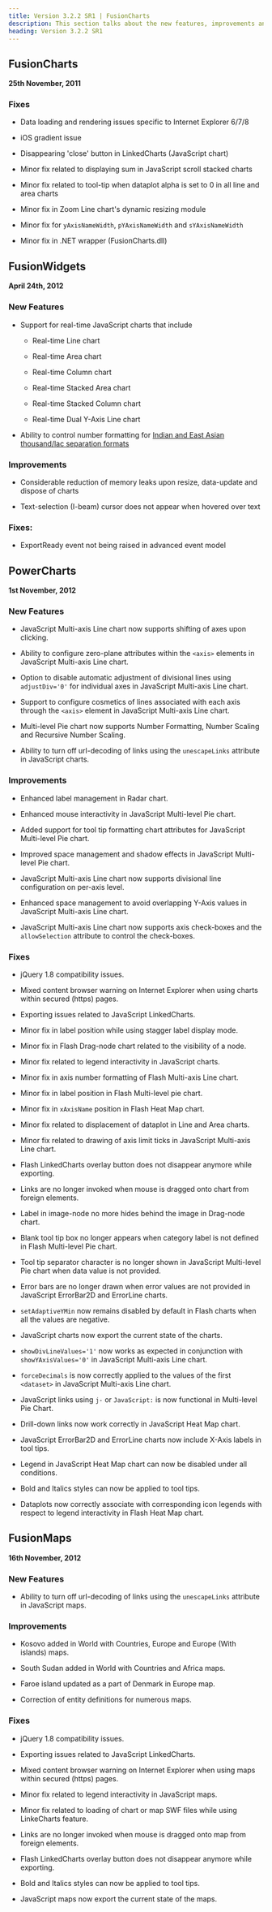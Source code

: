 ```yaml
---
title: Version 3.2.2 SR1 | FusionCharts
description: This section talks about the new features, improvements and fixes for v3.2.2 SR1.
heading: Version 3.2.2 SR1
---
```


## FusionCharts
**25th November, 2011**

### Fixes

* Data loading and rendering issues specific to Internet Explorer 6/7/8

* iOS gradient issue

* Disappearing 'close' button in LinkedCharts (JavaScript chart)

* Minor fix related to displaying sum in JavaScript scroll stacked charts

* Minor fix related to tool-tip when dataplot alpha is set to 0 in all line and area charts

* Minor fix in Zoom Line chart's dynamic resizing module

* Minor fix for `yAxisNameWidth`, `pYAxisNameWidth` and `sYAxisNameWidth`

* Minor fix in .NET wrapper (FusionCharts.dll)

## FusionWidgets
**April 24th, 2012**

### New Features

* Support for real-time JavaScript charts that include

    * Real-time Line chart

    * Real-time Area chart

    * Real-time Column chart

    * Real-time Stacked Area chart

    * Real-time Stacked Column chart

    * Real-time Dual Y-Axis Line chart

* Ability to control number formatting for [Indian and East Asian thousand/lac separation formats](http://docs.fusioncharts.com/widgets/Contents/Advanced/NumberFormat/Basics.html#thousandSeparatorPosition)

### Improvements

* Considerable reduction of memory leaks upon resize, data-update and dispose of charts

* Text-selection (I-beam) cursor does not appear when hovered over text

### Fixes:

* ExportReady event not being raised in advanced event model

## PowerCharts
**1st November, 2012**

### New Features

* JavaScript Multi-axis Line chart now supports shifting of axes upon clicking.

* Ability to configure zero-plane attributes within the `<axis>` elements in JavaScript Multi-axis Line chart.

* Option to disable automatic adjustment of divisional lines using `adjustDiv='0'` for individual axes in JavaScript Multi-axis Line chart.

* Support to configure cosmetics of lines associated with each axis through the `<axis>` element in JavaScript Multi-axis Line chart.

* Multi-level Pie chart now supports Number Formatting, Number Scaling and Recursive Number Scaling.

* Ability to turn off url-decoding of links using the `unescapeLinks` attribute in JavaScript charts.

### Improvements

* Enhanced label management in Radar chart.

* Enhanced mouse interactivity in JavaScript Multi-level Pie chart.

* Added support for tool tip formatting chart attributes for JavaScript Multi-level Pie chart.

* Improved space management and shadow effects in JavaScript Multi-level Pie chart.

* JavaScript Multi-axis Line chart now supports divisional line configuration on per-axis level.

* Enhanced space management to avoid overlapping Y-Axis values in JavaScript Multi-axis Line chart.

* JavaScript Multi-axis Line chart now supports axis check-boxes and the `allowSelection` attribute to control the check-boxes.

### Fixes

* jQuery 1.8 compatibility issues.

* Mixed content browser warning on Internet Explorer when using charts within secured (https) pages.

* Exporting issues related to JavaScript LinkedCharts.

* Minor fix in label position while using stagger label display mode.

* Minor fix in Flash Drag-node chart related to the visibility of a node.

* Minor fix related to legend interactivity in JavaScript charts.

* Minor fix in axis number formatting of Flash Multi-axis Line chart.

* Minor fix in label position in Flash Multi-level pie chart.

* Minor fix in `xAxisName` position in Flash Heat Map chart.

* Minor fix related to displacement of dataplot in Line and Area charts.

* Minor fix related to drawing of axis limit ticks in JavaScript Multi-axis Line chart.

* Flash LinkedCharts overlay button does not disappear anymore while exporting.

* Links are no longer invoked when mouse is dragged onto chart from foreign elements.

* Label in image-node no more hides behind the image in Drag-node chart.

* Blank tool tip box no longer appears when category label is not defined in Flash Multi-level Pie chart.

* Tool tip separator character is no longer shown in JavaScript Multi-level Pie chart when data value is not provided.

* Error bars are no longer drawn when error values are not provided in JavaScript ErrorBar2D and ErrorLine charts.

* `setAdaptiveYMin` now remains disabled by default in Flash charts when all the values are negative.

* JavaScript charts now export the current state of the charts.

* `showDivLineValues='1'` now works as expected in conjunction with `showYAxisValues='0'` in JavaScript Multi-axis Line chart.

* `forceDecimals` is now correctly applied to the values of the first `<dataset>` in JavaScript Multi-axis Line chart.

* JavaScript links using `j-` or `JavaScript:` is now functional in Multi-level Pie Chart.

* Drill-down links now work correctly in JavaScript Heat Map chart.

* JavaScript ErrorBar2D and ErrorLine charts now include X-Axis labels in tool tips.

* Legend in JavaScript Heat Map chart can now be disabled under all conditions.

* Bold and Italics styles can now be applied to tool tips.

* Dataplots now correctly associate with corresponding icon legends with respect to legend interactivity in Flash Heat Map chart.

## FusionMaps
**16th November, 2012**

### New Features

* Ability to turn off url-decoding of links using the `unescapeLinks` attribute in JavaScript maps.

### Improvements

* Kosovo added in World with Countries, Europe and Europe (With islands) maps.

* South Sudan added in World with Countries and Africa maps.

* Faroe island updated as a part of Denmark in Europe map.

* Correction of entity definitions for numerous maps.

### Fixes

* jQuery 1.8 compatibility issues.

* Exporting issues related to JavaScript LinkedCharts.

* Mixed content browser warning on Internet Explorer when using maps within secured (https) pages.

* Minor fix related to legend interactivity in JavaScript maps.

* Minor fix related to loading of chart or map SWF files while using LinkeCharts feature.

* Links are no longer invoked when mouse is dragged onto map from foreign elements.

* Flash LinkedCharts overlay button does not disappear anymore while exporting.

* Bold and Italics styles can now be applied to tool tips.

* JavaScript maps now export the current state of the maps.
